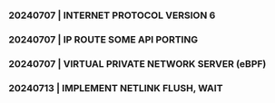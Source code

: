 ### 20240707 | INTERNET PROTOCOL VERSION 6
### 20240707 | IP ROUTE SOME API PORTING
### 20240707 | VIRTUAL PRIVATE NETWORK SERVER (eBPF)
### 20240713 | IMPLEMENT NETLINK FLUSH, WAIT